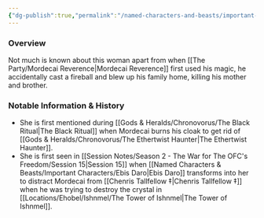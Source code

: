 ```yaml
---
{"dg-publish":true,"permalink":"/named-characters-and-beasts/important-characters/pc-backstory-characters/claribelle-reverence/","tags":["NPC","Important"],"updated":"2025-03-01T21:16:11.812+00:00"}
---
```



### Overview
Not much is known about this woman apart from when [[The Party/Mordecai Reverence\|Mordecai Reverence]] first used his magic, he accidentally cast a fireball and blew up his family home, killing his mother and brother. 

### Notable Information & History   
- She is first mentioned during [[Gods & Heralds/Chronovorus/The Black Ritual\|The Black Ritual]] when Mordecai burns his cloak to get rid of [[Gods & Heralds/Chronovorus/The Ethertwist Haunter\|The Ethertwist Haunter]].
- She is first seen in [[Session Notes/Season 2 - The War for The OFC's Freedom/Session 15\|Session 15]] when [[Named Characters & Beasts/Important Characters/Ebis Daro\|Ebis Daro]] transforms into her to distract Mordecai from [[Chenris Tallfellow ‡\|Chenris Tallfellow ‡]] when he was trying to destroy the crystal in [[Locations/Ehobel/Ishnmel/The Tower of Ishnmel\|The Tower of Ishnmel]].